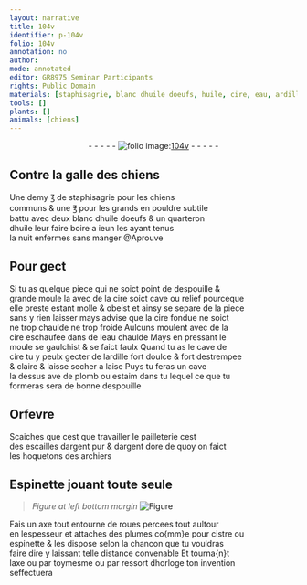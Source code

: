 ```yaml
---
layout: narrative
title: 104v
identifier: p-104v
folio: 104v
annotation: no
author:
mode: annotated
editor: GR8975 Seminar Participants
rights: Public Domain
materials: [staphisagrie, blanc dhuile doeufs, huile, cire, eau, ardille, plomb, estaim, argent, argent dore, plumes]
tools: []
plants: []
animals: [chiens]
---
```


<div class="folio" align="center">- - - - - <a href="http://gallica.bnf.fr/ark:/12148/btv1b10500001g/f214.image" target="_blank"><img src="https://cu-mkp.github.io/2017-workshop-edition/assets/photo-icon.png" alt="folio image: " style="display:inline-block; margin-bottom:-3px;"/>104v</a> - - - - - </div>  
  

## Contre la galle des <span class="al">chiens</span>

 
Une demy ℥ de <span class="m">staphisagrie</span> pour les <span class="al">chiens</span><br/> communs & une ℥ pour les grands en pouldre subtile<br/> battu avec deux <span class="m">blanc dhuile doeufs</span> & un quarteron<br/> d<span class="m">huile</span> leur faire boire a ieun les ayant tenus<br/> la nuit enfermes sans manger @Aprouve
 
 
  

## Pour gect

 
Si tu as quelque piece qui ne soict point de despouille &<br/> grande moule la avec de la <span class="m">cire</span> soict cave ou relief pourceque<br/> elle preste estant molle & obeist et ainsy se separe de la piece<br/> sans y rien laisser mays advise que la <span class="m">cire</span> fondue ne soict<br/> ne trop chaulde ne trop froide Aulcuns moulent avec de la<br/> <span class="m">cire</span> eschaufee dans de l<span class="m">eau</span> chaulde Mays en pressant le<br/> moule se gaulchist & se faict faulx Quand tu as le cave de<br/> <span class="m">cire</span> tu y peulx gecter de l<span class="m">ardille</span> fort doulce & fort destrempee<br/> & claire & laisse secher a laise Puys tu feras un cave<br/> la dessus ave de <span class="m">plomb</span> ou <span class="m">estaim</span> dans tu lequel ce que tu<br/> formeras sera de bonne despouille
 
 
  

## <span class="pro">Orfevre</span>

 
Scaiches que cest que travailler le pailleterie cest<br/> des escailles d<span class="m">argent</span> pur & d<span class="m">argent dore</span> de quoy on faict<br/> les hoquetons des <span class="pro">archiers</span>
 
 
  

## Espinette jouant toute seule

 
> *Figure*
> *at left bottom margin*
> <a href="https://drive.google.com/open?id=0B9-oNrvWdlO5cWFSaUU5a2R6N2s" target="_blank"><img src="https://cu-mkp.github.io/GR8975-edition/assets/photo-icon.png" alt="Figure" style="display:inline-block; margin-bottom:-3px;"/></a>
 
Fais un axe tout entourne de roues percees tout aultour<br/> en lespesseur et attaches des <span class="m">plumes</span> co{mm}e pour cistre ou<br/> espinette & les dispose selon la chancon que tu vouldras<br/> faire dire y laissant telle distance convenable Et tourna{n}t<br/> laxe ou par toymesme ou par ressort dhorloge ton invention<br/> seffectuera
 
